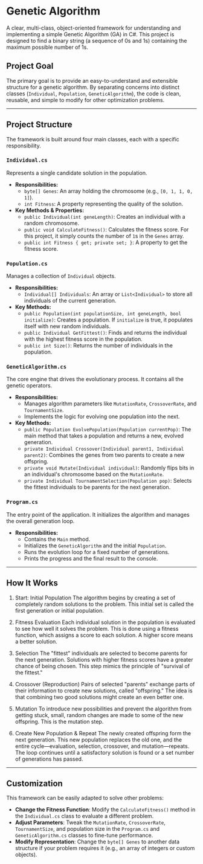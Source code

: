 # Genetic Algorithm

A clear, multi-class, object-oriented framework for understanding and implementing a simple Genetic Algorithm (GA) in C#. This project is designed to find a binary string (a sequence of 0s and 1s) containing the maximum possible number of 1s.

## Project Goal

The primary goal is to provide an easy-to-understand and extensible structure for a genetic algorithm. By separating concerns into distinct classes (`Individual`, `Population`, `GeneticAlgorithm`), the code is clean, reusable, and simple to modify for other optimization problems.

---

## Project Structure

The framework is built around four main classes, each with a specific responsibility.

### `Individual.cs`
Represents a single candidate solution in the population.

* **Responsibilities:**
    * `byte[] Genes`: An array holding the chromosome (e.g., `[0, 1, 1, 0, 1]`).
    * `int Fitness`: A property representing the quality of the solution.
* **Key Methods & Properties:**
    * `public Individual(int geneLength)`: Creates an individual with a random chromosome.
    * `public void CalculateFitness()`: Calculates the fitness score. For this project, it simply counts the number of `1`s in the `Genes` array.
    * `public int Fitness { get; private set; }`: A property to get the fitness score.

### `Population.cs`
Manages a collection of `Individual` objects.

* **Responsibilities:**
    * `Individual[] Individuals`: An array or `List<Individual>` to store all individuals of the current generation.
* **Key Methods:**
    * `public Population(int populationSize, int geneLength, bool initialize)`: Creates a population. If `initialize` is true, it populates itself with new random individuals.
    * `public Individual GetFittest()`: Finds and returns the individual with the highest fitness score in the population.
    * `public int Size()`: Returns the number of individuals in the population.

### `GeneticAlgorithm.cs`
The core engine that drives the evolutionary process. It contains all the genetic operators.

* **Responsibilities:**
    * Manages algorithm parameters like `MutationRate`, `CrossoverRate`, and `TournamentSize`.
    * Implements the logic for evolving one population into the next.
* **Key Methods:**
    * `public Population EvolvePopulation(Population currentPop)`: The main method that takes a population and returns a new, evolved generation.
    * `private Individual Crossover(Individual parent1, Individual parent2)`: Combines the genes from two parents to create a new offspring.
    * `private void Mutate(Individual individual)`: Randomly flips bits in an individual's chromosome based on the `MutationRate`.
    * `private Individual TournamentSelection(Population pop)`: Selects the fittest individuals to be parents for the next generation.

### `Program.cs`
The entry point of the application. It initializes the algorithm and manages the overall generation loop.

* **Responsibilities:**
    * Contains the `Main` method.
    * Initializes the `GeneticAlgorithm` and the initial `Population`.
    * Runs the evolution loop for a fixed number of generations.
    * Prints the progress and the final result to the console.

---

## How It Works

1. Start: Initial Population
The algorithm begins by creating a set of completely random solutions to the problem. This initial set is called the first generation or initial population.

2. Fitness Evaluation
Each individual solution in the population is evaluated to see how well it solves the problem. This is done using a fitness function, which assigns a score to each solution. A higher score means a better solution.

3. Selection
The "fittest" individuals are selected to become parents for the next generation. Solutions with higher fitness scores have a greater chance of being chosen. This step mimics the principle of "survival of the fittest."

4. Crossover (Reproduction)
Pairs of selected "parents" exchange parts of their information to create new solutions, called "offspring." The idea is that combining two good solutions might create an even better one.

5. Mutation
To introduce new possibilities and prevent the algorithm from getting stuck, small, random changes are made to some of the new offspring. This is the mutation step.

6. Create New Population & Repeat
The newly created offspring form the next generation. This new population replaces the old one, and the entire cycle—evaluation, selection, crossover, and mutation—repeats. The loop continues until a satisfactory solution is found or a set number of generations has passed.
---

## Customization

This framework can be easily adapted to solve other problems:

* **Change the Fitness Function**: Modify the `CalculateFitness()` method in the `Individual.cs` class to evaluate a different problem.
* **Adjust Parameters**: Tweak the `MutationRate`, `CrossoverRate`, `TournamentSize`, and population size in the `Program.cs` and `GeneticAlgorithm.cs` classes to fine-tune performance.
* **Modify Representation**: Change the `byte[] Genes` to another data structure if your problem requires it (e.g., an array of integers or custom objects).
